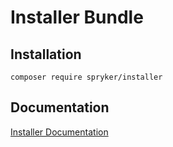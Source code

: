 # Installer Bundle

## Installation

```
composer require spryker/installer
```

## Documentation

[Installer Documentation](https://spryker.github.io/installer/index.html)




